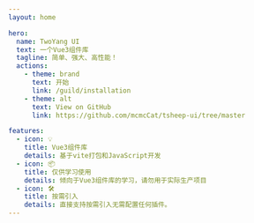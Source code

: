 ```yaml
---
layout: home

hero:
  name: TwoYang UI
  text: 一个Vue3组件库
  tagline: 简单、强大、高性能！
  actions:
    - theme: brand
      text: 开始
      link: /guild/installation
    - theme: alt
      text: View on GitHub
      link: https://github.com/mcmcCat/tsheep-ui/tree/master

features:
  - icon: 💡
    title: Vue3组件库
    details: 基于vite打包和JavaScript开发
  - icon: 📦
    title: 仅供学习使用
    details: 倾向于Vue3组件库的学习，请勿用于实际生产项目
  - icon: 🛠️
    title: 按需引入
    details: 直接支持按需引入无需配置任何插件。
---
```

